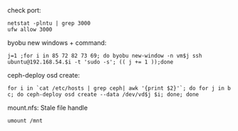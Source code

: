 check port:

    netstat -plntu | grep 3000
    ufw allow 3000

byobu new windows + command:

    j=1 ;for i in 85 72 82 73 69; do byobu new-window -n vm$j ssh ubuntu@192.168.54.$i -t 'sudo -s'; (( j += 1 ));done
    
ceph-deploy osd create:

    for i in `cat /etc/hosts | grep ceph| awk '{print $2}'`; do for j in b c; do ceph-deploy osd create --data /dev/vd$j $i; done; done

mount.nfs: Stale file handle

    umount /mnt
